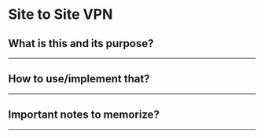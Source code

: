 # Site to Site VPN

## What is this and its purpose?

---

## How to use/implement that?

---

## Important notes to memorize?

---
